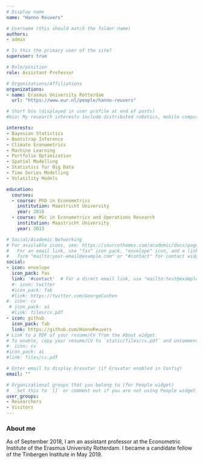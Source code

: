 ```yaml
---
# Display name
name: "Hanno Reuvers"

# Username (this should match the folder name)
authors:
- admin

# Is this the primary user of the site?
superuser: true

# Role/position
role: Assistant Professor

# Organizations/Affiliations
organizations:
- name: Erasmus University Rotterdam
  url: "https://www.eur.nl/people/hanno-reuvers"

# Short bio (displayed in user profile at end of posts)
#bio: My research interests include distributed robotics, mobile computing and programmable matter.

interests:
- Bayesian Statistics
- Bootstrap Inference
- Climate Econometrics
- Machine Learning
- Portfolio Optimization
- Spatial Modelling
- Statistics for Big Data
- Time Series Modelling
- Volatility Models

education:
  courses:
  - course: PhD in Econometrics
    institution: Maastricht University
    year: 2018
  - course: MSc in Econometrics and Operations Research
    institution: Maastricht University
    year: 2013

# Social/Academic Networking
# For available icons, see: https://sourcethemes.com/academic/docs/page-builder/#icons
#   For an email link, use "fas" icon pack, "envelope" icon, and a link in the
#   form "mailto:your-email@example.com" or "#contact" for contact widget.
social:
- icon: envelope
  icon_pack: fas
  link: '#contact'  # For a direct email link, use "mailto:test@example.org"
  #- icon: twitter
  #icon_pack: fab
  #link: https://twitter.com/GeorgeCushen
#- icon: cv
 # icon_pack: ai
  #link: files/cv.pdf
- icon: github
  icon_pack: fab
  link: https://github.com/HannoReuvers
# Link to a PDF of your resume/CV from the About widget.
# To enable, copy your resume/CV to `static/files/cv.pdf` and uncomment the lines below.
#- icon: cv
#icon_pack: ai
#link: files/cv.pdf

# Enter email to display Gravatar (if Gravatar enabled in Config)
email: ""

# Organizational groups that you belong to (for People widget)
#   Set this to `[]` or comment out if you are not using People widget.
user_groups:
- Researchers
- Visitors
---
```

### About me
As of September 2018, I am an assistant professor at the Econometric Institute of the Erasmus University Rotterdam. I became a candidate fellow of the Tinbergen Institute in May 2019.
